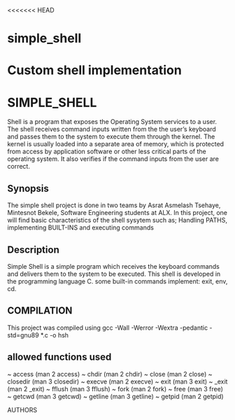 <<<<<<< HEAD
# simple_shell
Custom shell implementation
=======
# SIMPLE_SHELL #
Shell is a program that exposes the Operating System services to a user. The shell receives command inputs written from the the user’s keyboard and passes them to the system to execute them through the kernel. The kernel is usually loaded into a separate area of memory, which is protected from access by application software or other less critical parts of the operating system. It also verifies if the command inputs from the user are correct.


## Synopsis ##
The simple shell project is done in two teams by Asrat Asmelash Tsehaye, Mintesnot Bekele, Software Engineering students at ALX.
In this project, one will find basic characteristics of the shell sysytem such as; Handling PATHS, implementing BUILT-INS and executing commands

## Description ##
Simple Shell is a simple program which receives the keyboard commands and delivers them to the system to be executed. This shell is developed in the programming language C.  some built-in commands implement: exit, env, cd.
## COMPILATION ##
This project was compiled using gcc -Wall -Werror -Wextra -pedantic -std=gnu89 *.c -o hsh

## allowed functions used ##

~ access (man 2 access)
~ chdir (man 2 chdir)
~ close (man 2 close)
~ closedir (man 3 closedir)
~ execve (man 2 execve)
~ exit (man 3 exit)
~ _exit (man 2 _exit)
~ fflush (man 3 fflush)
~ fork (man 2 fork)
~ free (man 3 free)
~ getcwd (man 3 getcwd)
~ getline (man 3 getline)
~ getpid (man 2 getpid)
      
      
   AUTHORS
